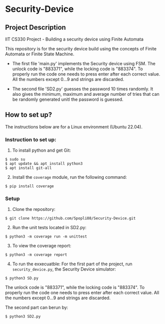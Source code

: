 # Security-Device

## Project Description

IIT CS330 Project - Building a security device using Finite Automata 

This repository is for the security device build using the concepts of Finite Automata or Finite State Machine.
* The first file 'main.py' implements the Security device using FSM. The unlock code is "883371", while the locking code is "883374".
To properly run the code one needs to press enter after each correct value. All the numbers except 0...9 and strings are discarded.

* The second file 'SD2.py' guesses the password 10 times randomly. It also gives the minimum, maximum and average number of tries that can be randomly generated unitl the password is guessed.

## How to set up?
The instructions below are for a Linux environment (Ubuntu 22.04).

### Instruction to set up:
1. To install python and get Git:
```
$ sudo su
$ apt update && apt install python3
$ apt install git-all
```

2. Install the `coverage` module, run the following command:
```
$ pip install coverage
```

### Setup ###

1. Clone the repository:
```
$ git clone https://github.com/Spopli08/Security-Device.git
```

2. Run the unit tests located in SD2.py:
```
$ python3 -m coverage run -m unittest
```
3. To view the coverage report:
```
$ python3 -m coverage report
```
4. To run the exxecuatble:
For the first part of the project, run `security_device.py`, the Security Device simulator:
```
$ python3 SD.py
```
The unlock code is "883371", while the locking code is "883374".
To properly run the code one needs to press enter after each correct value. All the numbers except 0...9 and strings are discarded.

The second part can berun by:
```
$ python3 SD2.py
```



